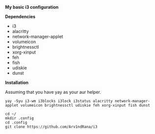 <b>**My basic i3 configuration**</b>

**Dependencies**

- i3
- alacritty
- network-manager-applet
- volumeicon
- brightnessctl
- xorg-xinput
- feh
- fish
- udiskie
- dunst

**Installation**

Assuming that you have yay as your aur helper.

```
yay -Syu i3-wm i3blocks i3lock i3status alacritty network-manager-applet volumeicon brightnessctl udiskie feh xorg-xinput fish dunst
```
```
cd ~/
mkdir .config
cd .config
git clone https://github.com/Arv1ndRana/i3
```
